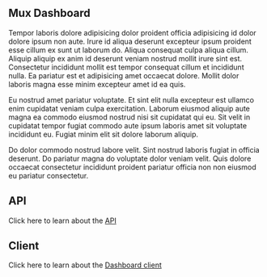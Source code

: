 ## Mux Dashboard 

Tempor laboris dolore adipisicing dolor proident officia adipisicing id dolor dolore ipsum non aute. Irure id aliqua deserunt excepteur ipsum proident esse cillum ex sunt ut laborum do. Aliqua consequat culpa aliqua cillum. Aliquip aliquip ex anim id deserunt veniam nostrud mollit irure sint est. Consectetur incididunt mollit est tempor consequat cillum et incididunt nulla. Ea pariatur est et adipisicing amet occaecat dolore. Mollit dolor laboris magna esse minim excepteur amet id ea quis.

Eu nostrud amet pariatur voluptate. Et sint elit nulla excepteur est ullamco enim cupidatat veniam culpa exercitation. Laborum eiusmod aliquip aute magna ea commodo eiusmod nostrud nisi sit cupidatat qui eu. Sit velit in cupidatat tempor fugiat commodo aute ipsum laboris amet sit voluptate incididunt eu. Fugiat minim elit sit dolore laborum aliquip.

Do dolor commodo nostrud labore velit. Sint nostrud laboris fugiat in officia deserunt. Do pariatur magna do voluptate dolor veniam velit. Quis dolore occaecat consectetur incididunt proident pariatur officia non non eiusmod eu pariatur consectetur.

## API

Click here to learn about the [API](api.md)

## Client

Click here to learn about the [Dashboard client](client.md)
